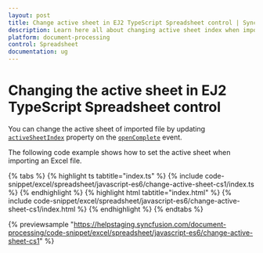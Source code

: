 ```yaml
---
layout: post
title: Change active sheet in EJ2 TypeScript Spreadsheet control | Syncfusion
description: Learn here all about changing active sheet index when import a file in Syncfusion EJ2 TypeScript Spreadsheet control of Syncfusion Essential JS 2 and more.
platform: document-processing
control: Spreadsheet 
documentation: ug
---
```


# Changing the active sheet in EJ2 TypeScript Spreadsheet control

You can change the active sheet of imported file by updating [`activeSheetIndex`](https://helpej2.syncfusion.com/documentation/api/spreadsheet/#activesheetindex) property on the [`openComplete`](https://helpej2.syncfusion.com/documentation/api/spreadsheet/#opencomplete) event.

The following code example shows how to set the active sheet when importing an Excel file.

{% tabs %}
{% highlight ts tabtitle="index.ts" %}
{% include code-snippet/excel/spreadsheet/javascript-es6/change-active-sheet-cs1/index.ts %}
{% endhighlight %}
{% highlight html tabtitle="index.html" %}
{% include code-snippet/excel/spreadsheet/javascript-es6/change-active-sheet-cs1/index.html %}
{% endhighlight %}
{% endtabs %}
        
{% previewsample "https://helpstaging.syncfusion.com/document-processing/code-snippet/excel/spreadsheet/javascript-es6/change-active-sheet-cs1" %}

